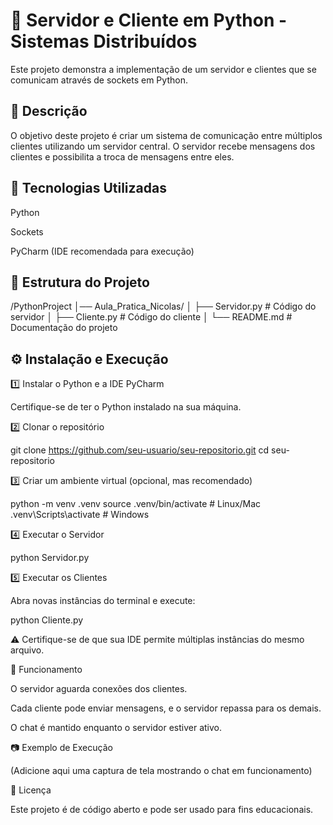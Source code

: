 # 📱 Servidor e Cliente em Python - Sistemas Distribuídos

Este projeto demonstra a implementação de um servidor e clientes que se comunicam através de sockets em Python.

## 📌 Descrição

O objetivo deste projeto é criar um sistema de comunicação entre múltiplos clientes utilizando um servidor central. O servidor recebe mensagens dos clientes e possibilita a troca de mensagens entre eles.

## 🚀 Tecnologias Utilizadas

Python

Sockets

PyCharm (IDE recomendada para execução)

## 📂 Estrutura do Projeto

/PythonProject
│── Aula_Pratica_Nicolas/
│   ├── Servidor.py  # Código do servidor
│   ├── Cliente.py   # Código do cliente
│   └── README.md    # Documentação do projeto

## ⚙️ Instalação e Execução

1️⃣ Instalar o Python e a IDE PyCharm

Certifique-se de ter o Python instalado na sua máquina.

2️⃣ Clonar o repositório

git clone https://github.com/seu-usuario/seu-repositorio.git
cd seu-repositorio

3️⃣ Criar um ambiente virtual (opcional, mas recomendado)

python -m venv .venv
source .venv/bin/activate  # Linux/Mac
.venv\Scripts\activate     # Windows

4️⃣ Executar o Servidor

python Servidor.py

5️⃣ Executar os Clientes

Abra novas instâncias do terminal e execute:

python Cliente.py

⚠️ Certifique-se de que sua IDE permite múltiplas instâncias do mesmo arquivo.

📰 Funcionamento

O servidor aguarda conexões dos clientes.

Cada cliente pode enviar mensagens, e o servidor repassa para os demais.

O chat é mantido enquanto o servidor estiver ativo.

📷 Exemplo de Execução

(Adicione aqui uma captura de tela mostrando o chat em funcionamento)

📝 Licença

Este projeto é de código aberto e pode ser usado para fins educacionais.
